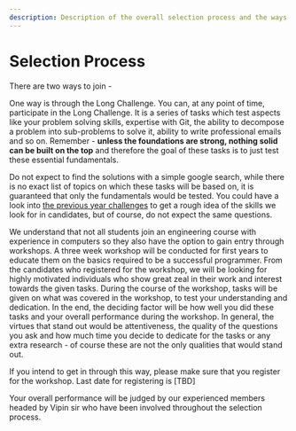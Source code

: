 ```yaml
---
description: Description of the overall selection process and the ways to get in.
---
```


# Selection Process

There are two ways to join -

One way is through the Long Challenge. You can, at any point of time, participate in the Long Challenge. It is a series of tasks which test aspects like your problem solving skills, expertise with Git, the ability to decompose a problem into sub-problems to solve it, ability to write professional emails and so on. Remember - **unless the foundations are strong, nothing solid can be built on the top** and therefore the goal of these tasks is to just test these essential fundamentals.

Do not expect to find the solutions with a simple google search, while there is no exact list of topics on which these tasks will be based on, it is guaranteed that only the fundamentals would be tested. You could have a look into [the previous year challenges](https://github.com/amfoss/Praveshan/tree/master/contest-archive/contest-archive) to get a rough idea of the skills we look for in candidates, but of course, do not expect the same questions.  


We understand that not all students join an engineering course with experience in computers so they also have the option to gain entry through  workshops. A three week workshop will be conducted for first years to educate them on the basics required to be a successful programmer. From the candidates who registered for the workshop, we will be looking for highly motivated individuals who show great zeal in their work and interest towards the given tasks. During the course of the workshop, tasks will be given on what was covered in the workshop, to test your understanding and dedication. In the end, the deciding factor will be how well you did these tasks and your overall performance during the workshop. In general, the virtues that stand out would be attentiveness, the quality of the questions you ask and how much time you decide to dedicate for the tasks or any extra research - of course these are not the only qualities that would stand out.  


If you intend to get in through this way, please make sure that you register for the workshop. Last date for registering is \[TBD\]   


Your overall performance will be judged by our experienced members headed by Vipin sir who have been involved throughout the selection process.

